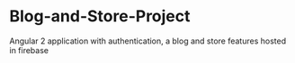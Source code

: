 # Blog-and-Store-Project
Angular 2 application with authentication, a blog and store features hosted in firebase
